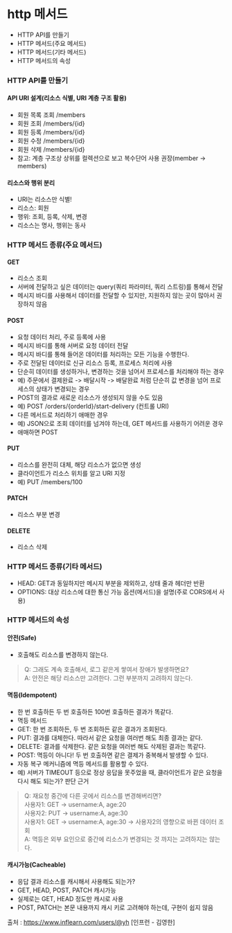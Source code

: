 <h1> http 메서드 </h1>

- HTTP API를 만들기
- HTTP 메서드(주요 메서드)
- HTTP 메서드(기타 메서드)
- HTTP 메서드의 속성

<h3> HTTP API를 만들기 </h3>

<h4> API URI 설계(리소스 식별, URI 계층 구조 활용)</h4>

- 회원 목록 조회 /members
- 회원 조회 /members/{id}
- 회원 등록 /members/{id}
- 회원 수정 /members/{id}
- 회원 삭제 /members/{id}
- 참고: 계층 구조상 상위를 컬렉션으로 보고 복수단어 사용 권장(member -> members)

<h4> 리소스와 행위 분리 </h4>

- URI는 리소스만 식별! 
- 리소스: 회원
- 행위: 조회, 등록, 삭제, 변경
- 리소스는 명사, 행위는 동사

<h3>HTTP 메서드 종류(주요 메서드)</h3>

<h4> GET </h4>

- 리소스 조회
- 서버에 전달하고 싶은 데이터는 query(쿼리 파라미터, 쿼리 스트링)를 통해서 전달
- 메시지 바디를 사용해서 데이터를 전달할 수 있지만, 지원하지 않는 곳이 많아서 권장하지 않음

<h4> POST </h4>

- 요청 데이터 처리, 주로 등록에 사용
- 메시지 바디를 통해 서버로 요청 데이터 전달
- 메시지 바디를 통해 들어온 데이터를 처리하는 모든 기능을 수행한다.
- 주로 전달된 데이터로 신규 리소스 등록, 프로세스 처리에 사용
- 단순히 데이터를 생성하거나, 변경하는 것을 넘어서 프로세스를 처리해야 하는 경우
- 예) 주문에서 결제완료 -> 배달시작 -> 배달완료 처럼 단순히 값 변경을 넘어 프로세스의 상태가 변경되는 경우
- POST의 결과로 새로운 리소스가 생성되지 않을 수도 있음
- 예) POST /orders/{orderId}/start-delivery (컨트롤 URI)
- 다른 메서드로 처리하기 애매한 경우
- 예) JSON으로 조회 데이터를 넘겨야 하는데, GET 메서드를 사용하기 어려운 경우
- 애매하면 POST

<h4> PUT </h4>

- 리소스를 완전히 대체, 해당 리소스가 없으면 생성
- 클라이언트가 리소스 위치를 알고 URI 지정
- 예) PUT /members/100

<h4> PATCH </h4>

- 리소스 부분 변경

<h4> DELETE </h4>

- 리소스 삭제

<h3> HTTP 메서드 종류(기타 메서드) </h3>

- HEAD: GET과 동일하지만 메시지 부분을 제외하고, 상태 줄과 헤더만 반환
- OPTIONS: 대상 리소스에 대한 통신 가능 옵션(메서드)을 설명(주로 CORS에서 사용)

<h3> HTTP 메서드의 속성 </h3>

<h4> 안전(Safe) </h4>

- 호출해도 리소스를 변경하지 않는다.
> Q: 그래도 계속 호출해서, 로그 같은게 쌓여서 장애가 발생하면요?
<br> A: 안전은 해당 리소스만 고려한다. 그런 부분까지 고려하지 않는다.

<h4>멱등(Idempotent)</h4>

- 한 번 호출하든 두 번 호출하든 100번 호출하든 결과가 똑같다.
- 멱등 메서드
- GET: 한 번 조회하든, 두 번 조회하든 같은 결과가 조회된다.
- PUT: 결과를 대체한다. 따라서 같은 요청을 여러번 해도 최종 결과는 같다.
- DELETE: 결과를 삭제한다. 같은 요청을 여러번 해도 삭제된 결과는 똑같다.
- POST: 멱등이 아니다! 두 번 호출하면 같은 결제가 중복해서 발생할 수 있다.
- 자동 복구 메커니즘에 멱등 메서드를 활용할 수 있다.
- 예) 서버가 TIMEOUT 등으로 정상 응답을 못주었을 때, 클라이언트가 같은 요청을 다시 해도 되는가? 판단 근거

> Q: 재요청 중간에 다른 곳에서 리소스를 변경해버리면?
<br>사용자1: GET -> username:A, age:20
<br>사용자2: PUT -> username:A, age:30
<br>사용자1: GET -> username:A, age:30 -> 사용자2의 영향으로 바뀐 데이터 조회
<br>A: 멱등은 외부 요인으로 중간에 리소스가 변경되는 것 까지는 고려하지는 않는다.

<h4> 캐시가능(Cacheable) </h4>

- 응답 결과 리소스를 캐시해서 사용해도 되는가?
- GET, HEAD, POST, PATCH 캐시가능
- 실제로는 GET, HEAD 정도만 캐시로 사용
- POST, PATCH는 본문 내용까지 캐시 키로 고려해야 하는데, 구현이 쉽지 않음


출처 : https://www.inflearn.com/users/@yh [인프런 - 김영한]
